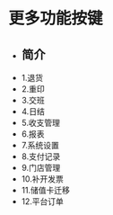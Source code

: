 # 更多功能按键  
* ## 简介  
* 1.退货
* 2.重印
* 3.交班
* 4.日结
* 5.收支管理
* 6.报表
* 7.系统设置
* 8.支付记录
* 9.门店管理
* 10.补开发票
* 11.储值卡迁移
* 12.平台订单

